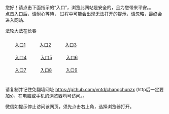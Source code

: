 您好！请点击下面指示的“入口”，浏览此网站是安全的，且为您带来平安。。 <br/>
点击入口后，请耐心等待， 过程中可能会出现无法打开的提示，请忽略，最终会进入网站. </br>

法轮大法在长春<br/>
<div style="padding:10px"><a style="margin:20px" target="_blank" href="https://d2w0baxh67y5z6.cloudfront.net/2Qpsp?kcbghzr" id="ccLink1" rel="nofollow">入口1</a> <a target="_blank" style="margin:20px" href="https://d11jn65xfx6s9a.cloudfront.net/2Qpsp?achnozwa" id="ccLink2" rel="nofollow">入口2</a> <a style="margin:20px" target="_blank" href="https://d201xlv57knbro.cloudfront.net/2Qpsp?hnxradk" id="ccLink3" rel="nofollow">入口3</a></div>

<div style="padding:10px" ><a style="margin:20px" target="_blank" href="https://d2w0baxh67y5z6.cloudfront.net/2Qpsp?kcbghzr" id="ccLink4" rel="nofollow">入口4</a> <a style="margin:20px" href="https://d11jn65xfx6s9a.cloudfront.net/2Qpsp?achnozwa" target="_blank" id="ccLink5" rel="nofollow">入口5</a> <a style="margin:20px" href="https://d201xlv57knbro.cloudfront.net/2Qpsp?hnxradk" target="_blank" id="ccLink6" rel="nofollow">入口6</a></div>

<div style="padding:10px"><a style="margin:20px" target="_blank" href="https://d2w0baxh67y5z6.cloudfront.net/2Qpsp?kcbghzr" id="ccLink7" rel="nofollow">入口7</a> <a style="margin:20px" href="https://d11jn65xfx6s9a.cloudfront.net/2Qpsp?achnozwa" target="_blank" id="ccLink8" rel="nofollow">入口8</a> <a style="margin:20px" target="_blank" href="https://d201xlv57knbro.cloudfront.net/2Qpsp?hnxradk" id="ccLink9" rel="nofollow">入口9</a></div>

<br/>



请复制并记住免翻墙网址 https://github.com/yntd/changchunzx (http后一定要加s)，在电脑或手机的浏览器均可访问。。<br/>

微信如提示停止访问该网页，须先点击右上角，选择浏览器打开。
